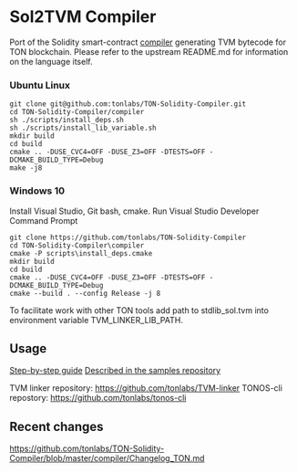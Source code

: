 # Sol2TVM Compiler

Port of the Solidity smart-contract [compiler](https://github.com/ethereum/solidity) generating TVM bytecode for TON blockchain. Please refer to the upstream README.md for information on the language itself.

### Ubuntu Linux

```shell
git clone git@github.com:tonlabs/TON-Solidity-Compiler.git
cd TON-Solidity-Compiler/compiler
sh ./scripts/install_deps.sh
sh ./scripts/install_lib_variable.sh
mkdir build
cd build
cmake .. -DUSE_CVC4=OFF -DUSE_Z3=OFF -DTESTS=OFF -DCMAKE_BUILD_TYPE=Debug
make -j8
```

### Windows 10

Install Visual Studio, Git bash, cmake.
Run Visual Studio Developer Command Prompt

```shell
git clone https://github.com/tonlabs/TON-Solidity-Compiler
cd TON-Solidity-Compiler\compiler
cmake -P scripts\install_deps.cmake
mkdir build
cd build
cmake .. -DUSE_CVC4=OFF -DUSE_Z3=OFF -DTESTS=OFF -DCMAKE_BUILD_TYPE=Debug
cmake --build . --config Release -j 8
```

To facilitate work with other TON tools add path to stdlib_sol.tvm into environment variable TVM_LINKER_LIB_PATH.

## Usage

[Step-by-step guide](https://docs.ton.dev/86757ecb2/p/950f8a-write-smart-contract-in-solidity)
[Described in the samples repository](https://github.com/tonlabs/samples/tree/master/solidity)

TVM linker repository: https://github.com/tonlabs/TVM-linker
TONOS-cli repostory: https://github.com/tonlabs/tonos-cli

## Recent changes

https://github.com/tonlabs/TON-Solidity-Compiler/blob/master/compiler/Changelog_TON.md
